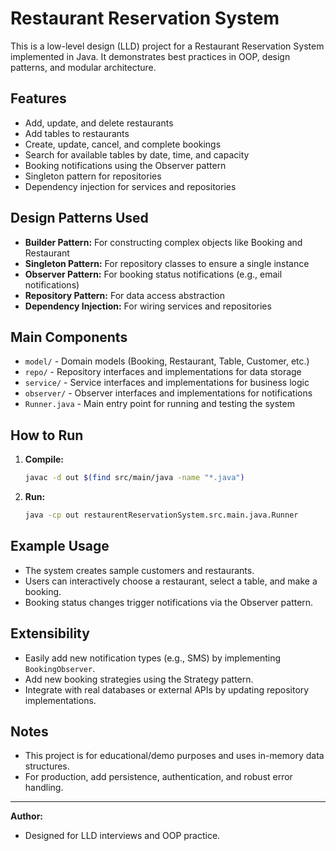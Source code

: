 # Restaurant Reservation System

This is a low-level design (LLD) project for a Restaurant Reservation System implemented in Java. It demonstrates best practices in OOP, design patterns, and modular architecture.

## Features
- Add, update, and delete restaurants
- Add tables to restaurants
- Create, update, cancel, and complete bookings
- Search for available tables by date, time, and capacity
- Booking notifications using the Observer pattern
- Singleton pattern for repositories
- Dependency injection for services and repositories

## Design Patterns Used
- **Builder Pattern:** For constructing complex objects like Booking and Restaurant
- **Singleton Pattern:** For repository classes to ensure a single instance
- **Observer Pattern:** For booking status notifications (e.g., email notifications)
- **Repository Pattern:** For data access abstraction
- **Dependency Injection:** For wiring services and repositories

## Main Components
- `model/` - Domain models (Booking, Restaurant, Table, Customer, etc.)
- `repo/` - Repository interfaces and implementations for data storage
- `service/` - Service interfaces and implementations for business logic
- `observer/` - Observer interfaces and implementations for notifications
- `Runner.java` - Main entry point for running and testing the system

## How to Run
1. **Compile:**
   ```sh
   javac -d out $(find src/main/java -name "*.java")
   ```
2. **Run:**
   ```sh
   java -cp out restaurentReservationSystem.src.main.java.Runner
   ```

## Example Usage
- The system creates sample customers and restaurants.
- Users can interactively choose a restaurant, select a table, and make a booking.
- Booking status changes trigger notifications via the Observer pattern.

## Extensibility
- Easily add new notification types (e.g., SMS) by implementing `BookingObserver`.
- Add new booking strategies using the Strategy pattern.
- Integrate with real databases or external APIs by updating repository implementations.

## Notes
- This project is for educational/demo purposes and uses in-memory data structures.
- For production, add persistence, authentication, and robust error handling.

---

**Author:**
- Designed for LLD interviews and OOP practice.
